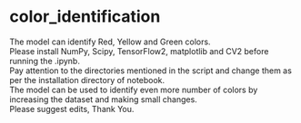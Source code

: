# color_identification
The model can identify Red, Yellow and Green colors.
<br>Please install NumPy, Scipy, TensorFlow2, matplotlib and CV2 before running the .ipynb.
<br>Pay attention to the directories mentioned in the script and change them as per the installation directory of notebook.
<br>The model can be used to identify even more number of colors by increasing the dataset and making small changes.
<br>Please suggest edits, Thank You.
